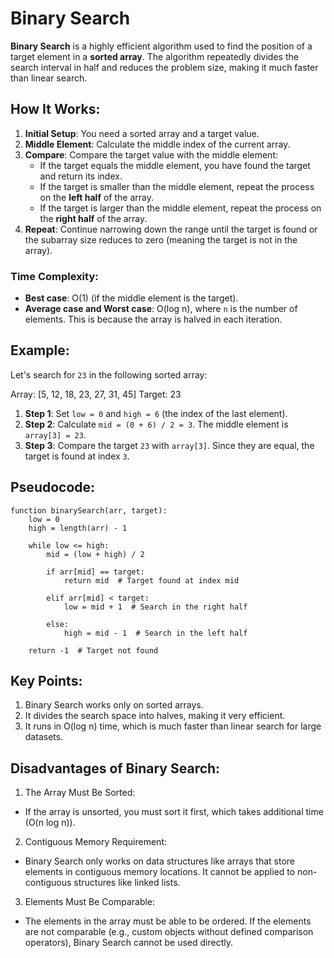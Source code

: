 # Binary Search

**Binary Search** is a highly efficient algorithm used to find the position of a target element in a **sorted array**. The algorithm repeatedly divides the search interval in half and reduces the problem size, making it much faster than linear search.

## How It Works:

1. **Initial Setup**: You need a sorted array and a target value.
2. **Middle Element**: Calculate the middle index of the current array.
3. **Compare**: Compare the target value with the middle element:
   - If the target equals the middle element, you have found the target and return its index.
   - If the target is smaller than the middle element, repeat the process on the **left half** of the array.
   - If the target is larger than the middle element, repeat the process on the **right half** of the array.
4. **Repeat**: Continue narrowing down the range until the target is found or the subarray size reduces to zero (meaning the target is not in the array).

### Time Complexity:
- **Best case**: O(1) (if the middle element is the target).
- **Average case and Worst case**: O(log n), where `n` is the number of elements. This is because the array is halved in each iteration.

## Example:

Let's search for `23` in the following sorted array: 

Array: [5, 12, 18, 23, 27, 31, 45] Target: 23


1. **Step 1**: Set `low = 0` and `high = 6` (the index of the last element).
2. **Step 2**: Calculate `mid = (0 + 6) / 2 = 3`. The middle element is `array[3] = 23`.
3. **Step 3**: Compare the target `23` with `array[3]`. Since they are equal, the target is found at index `3`.

## Pseudocode:

```pseudo
function binarySearch(arr, target):
    low = 0
    high = length(arr) - 1

    while low <= high:
        mid = (low + high) / 2
        
        if arr[mid] == target:
            return mid  # Target found at index mid
        
        elif arr[mid] < target:
            low = mid + 1  # Search in the right half
        
        else:
            high = mid - 1  # Search in the left half
    
    return -1  # Target not found 
```

## Key Points:

1. Binary Search works only on sorted arrays.
2. It divides the search space into halves, making it very efficient.
3. It runs in O(log n) time, which is much faster than linear search for large datasets.

## Disadvantages of Binary Search:

1. The Array Must Be Sorted:
  - If the array is unsorted, you must sort it first, which takes additional time (O(n log n)).
2. Contiguous Memory Requirement:
  - Binary Search only works on data structures like arrays that store elements in contiguous memory locations. It cannot be applied to non-contiguous structures like linked lists.

3. Elements Must Be Comparable:
  - The elements in the array must be able to be ordered. If the elements are not comparable (e.g., custom objects without defined comparison operators), Binary Search cannot be used directly.


